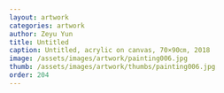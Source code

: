 ```yaml
---
layout: artwork
categories: artwork
author: Zeyu Yun
title: Untitled
caption: Untitled, acrylic on canvas, 70×90㎝, 2018
image: /assets/images/artwork/painting006.jpg
thumb: /assets/images/artwork/thumbs/painting006.jpg
order: 204
---
```

